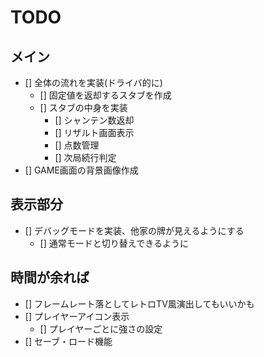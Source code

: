 # TODO
## メイン
- [] 全体の流れを実装(ドライバ的に)
    - [] 固定値を返却するスタブを作成
    - [] スタブの中身を実装
        - [] シャンテン数返却
        - [] リザルト画面表示
        - [] 点数管理
        - [] 次局続行判定
- [] GAME画面の背景画像作成

## 表示部分
- [] デバッグモードを実装、他家の牌が見えるようにする
    - [] 通常モードと切り替えできるように

## 時間が余れば
- [] フレームレート落としてレトロTV風演出してもいいかも
- [] プレイヤーアイコン表示
    - [] プレイヤーごとに強さの設定
- [] セーブ・ロード機能